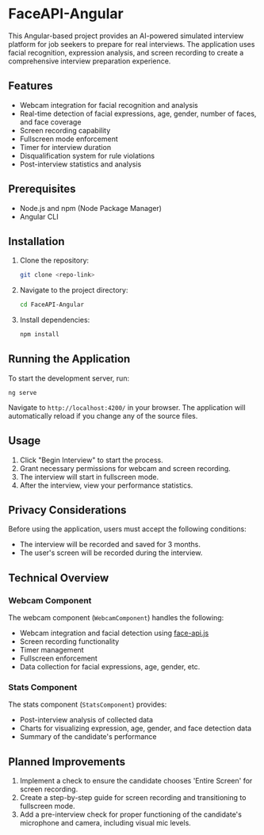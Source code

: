 # FaceAPI-Angular

This Angular-based project provides an AI-powered simulated interview platform for job seekers to prepare for real interviews. The application uses facial recognition, expression analysis, and screen recording to create a comprehensive interview preparation experience.

## Features

- Webcam integration for facial recognition and analysis
- Real-time detection of facial expressions, age, gender, number of faces, and face coverage
- Screen recording capability
- Fullscreen mode enforcement
- Timer for interview duration
- Disqualification system for rule violations
- Post-interview statistics and analysis

## Prerequisites

- Node.js and npm (Node Package Manager)
- Angular CLI

## Installation

1. Clone the repository:

   ```sh
   git clone <repo-link>
   ```

2. Navigate to the project directory:

   ```sh
   cd FaceAPI-Angular
   ```

3. Install dependencies:

   ```sh
   npm install
   ```

## Running the Application

To start the development server, run:

```text
ng serve
```

Navigate to `http://localhost:4200/` in your browser. The application will automatically reload if you change any of the source files.

## Usage

1. Click "Begin Interview" to start the process.
2. Grant necessary permissions for webcam and screen recording.
3. The interview will start in fullscreen mode.
4. After the interview, view your performance statistics.

## Privacy Considerations

Before using the application, users must accept the following conditions:

- The interview will be recorded and saved for 3 months.
- The user's screen will be recorded during the interview.

## Technical Overview

### Webcam Component

The webcam component (`WebcamComponent`) handles the following:

- Webcam integration and facial detection using [face-api.js](https://github.com/justadudewhohacks/face-api.js)
- Screen recording functionality
- Timer management
- Fullscreen enforcement
- Data collection for facial expressions, age, gender, etc.

### Stats Component

The stats component (`StatsComponent`) provides:

- Post-interview analysis of collected data
- Charts for visualizing expression, age, gender, and face detection data
- Summary of the candidate's performance

## Planned Improvements

1. Implement a check to ensure the candidate chooses 'Entire Screen' for screen recording.
2. Create a step-by-step guide for screen recording and transitioning to fullscreen mode.
3. Add a pre-interview check for proper functioning of the candidate's microphone and camera, including visual mic levels.
